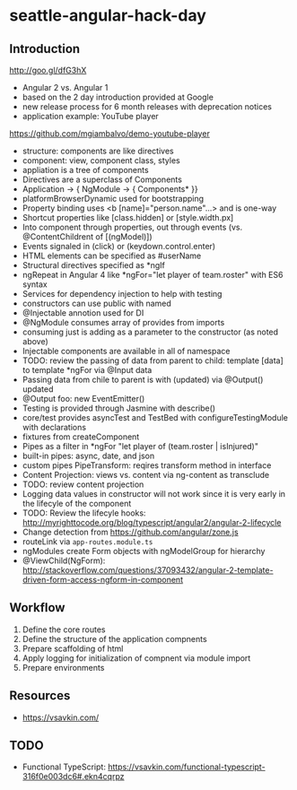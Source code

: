 # seattle-angular-hack-day

## Introduction 

http://goo.gl/dfG3hX

- Angular 2 vs. Angular 1
- based on the 2 day introduction provided at Google 
- new release process for 6 month releases with deprecation notices 
- application example: YouTube player 

https://github.com/mgiambalvo/demo-youtube-player

- structure: components are like directives 
- component: view, component class, styles 
- appliation is a tree of components 
- Directives are a superclass of Components 
- Application -> { NgModule ->  { Components* }}
- platformBrowserDynamic used for bootstrapping 
- Property binding uses <b [name]="person.name"...> and is one-way
- Shortcut properties like [class.hidden] or [style.width.px]
- Into component through properties, out through events (vs. @ContentChildrent of [(ngModel)])
- Events signaled in (click) or (keydown.control.enter)
- HTML elements can be specified as #userName 
- Structural directives specified as *ngIf 
- ngRepeat in Angular 4 like *ngFor="let player of team.roster" with ES6 syntax
- Services for dependency injection to help with testing
- constructors can use public with named 
- @Injectable annotion used for DI 
- @NgModule consumes array of provides from imports 
- consuming just is adding as a parameter to the constructor (as noted above)
- Injectable components are available in all of namespace 
- TODO: review the passing of data from parent to child: template [data] to template *ngFor via @Input data
- Passing data from chile to parent is with (updated) via @Output() updated
- @Output foo: new EventEmitter<FooEvent>()
- Testing is provided through Jasmine with describe()
- core/test provides asyncTest and TestBed with configureTestingModule with declarations
- fixtures from createComponent
- Pipes as a filter in *ngFor "let player of (team.roster | isInjured)"
- built-in pipes: async, date, and json
- custom pipes PipeTransform: reqires transform method in interface
- Content Projection: views vs. content via ng-content as transclude
- TODO: review content projection 
- Logging data values in constructor will not work since it is very early in the lifecyle of the component 
- TODO: Review the lifecyle hooks: http://myrighttocode.org/blog/typescript/angular2/angular-2-lifecycle
- Change detection from https://github.com/angular/zone.js
- routeLink via `app-routes.module.ts`
- ngModules create Form objects with ngModelGroup for hierarchy
- @ViewChild(NgForm): http://stackoverflow.com/questions/37093432/angular-2-template-driven-form-access-ngform-in-component

## Workflow

1. Define the core routes
2. Define the structure of the application compnents 
3. Prepare scaffolding of html
4. Apply logging for initialization of compnent via module import
5. Prepare environments 

## Resources 

- https://vsavkin.com/

## TODO 

- Functional TypeScript: https://vsavkin.com/functional-typescript-316f0e003dc6#.ekn4cqrpz
